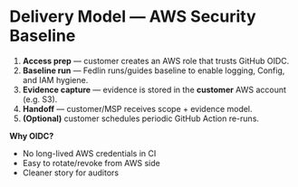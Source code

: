 # Delivery Model — AWS Security Baseline

1. **Access prep** — customer creates an AWS role that trusts GitHub OIDC.
2. **Baseline run** — Fedlin runs/guides baseline to enable logging, Config, and IAM hygiene.
3. **Evidence capture** — evidence is stored in the **customer** AWS account (e.g. S3).
4. **Handoff** — customer/MSP receives scope + evidence model.
5. **(Optional)** customer schedules periodic GitHub Action re-runs.

**Why OIDC?**
- No long-lived AWS credentials in CI
- Easy to rotate/revoke from AWS side
- Cleaner story for auditors
